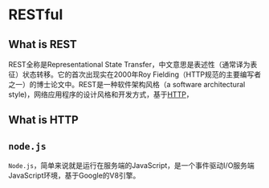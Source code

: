 # RESTful

## What is REST

REST全称是Representational State Transfer，中文意思是表述性（通常译为表征）状态转移。它的首次出现实在2000年Roy Fielding（HTTP规范的主要编写者之一）的博士论文中。REST是一种软件架构风格（a software architectural style)，网络应用程序的设计风格和开发方式，基于[HTTP](#what-is-http)，

## What is HTTP

## `node.js`

`Node.js`，简单来说就是运行在服务端的JavaScript，是一个事件驱动I/O服务端JavaScript环境，基于Google的V8引擎。